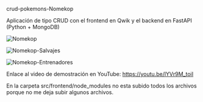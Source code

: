 crud-pokemons-Nomekop

Aplicación de tipo CRUD con el frontend en Qwik y el backend en FastAPI (Python + MongoDB)

![Nomekop](https://github.com/Icame05/Nomekop/assets/157821264/f527bc39-3299-4933-8846-330ab2bd1b1f)

![Nomekop-Salvajes](https://github.com/Icame05/Nomekop/assets/157821264/b9bee123-7694-4640-ba11-b59697d325a9)

![Nomekop-Entrenadores](https://github.com/Icame05/Nomekop/assets/157821264/e63ec15d-19f8-4e48-8d54-e9753e3ca0c0)

Enlace al video de demostración en YouTube: https://youtu.be/lYVr9M_toiI

En la carpeta src/frontend/node_modules no esta subido todos los archivos porque no me deja subir algunos archivos.
